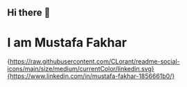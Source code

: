 ## Hi there 👋
# I am Mustafa Fakhar
{https://raw.githubusercontent.com/CLorant/readme-social-icons/main/size/medium/currentColor/linkedin.svg}{https://www.linkedin.com/in/mustafa-fakhar-1856661b0/}
<!--

🎓 MSc in Global Sustainability Engineering
📍 Based in the United Kingdom

## 📂 Projects
- [Sustainability_Data_Insights](https://github.com/yourusername/Sustainability_Data_Insights)  
  Analyzing environmental metrics using Python & Pandas.
- [Renewable_Energy_Predictor](https://github.com/yourusername/Renewable_Energy_Predictor)  
  Forecasting renewable energy output using ML models.
